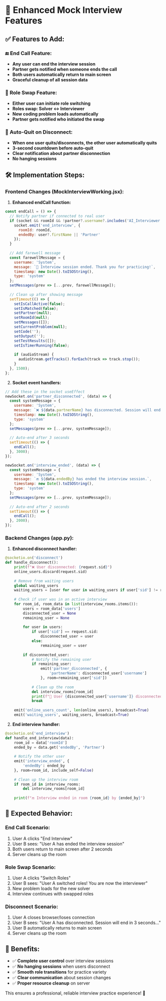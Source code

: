 # 🚀 Enhanced Mock Interview Features

## ✅ **Features to Add:**

### 🔚 **End Call Feature:**
- **Any user can end the interview session**
- **Partner gets notified when someone ends the call**
- **Both users automatically return to main screen**
- **Graceful cleanup of all session data**

### 🔄 **Role Swap Feature:**
- **Either user can initiate role switching**
- **Roles swap: Solver ↔ Interviewer**
- **New coding problem loads automatically**
- **Partner gets notified who initiated the swap**

### 🔌 **Auto-Quit on Disconnect:**
- **When one user quits/disconnects, the other user automatically quits**
- **3-second countdown before auto-quit**
- **Clear notification about partner disconnection**
- **No hanging sessions**

## 🛠 **Implementation Steps:**

### **Frontend Changes (MockInterviewWorking.jsx):**

1. **Enhanced endCall function:**
```javascript
const endCall = () => {
  // Notify partner if connected to real user
  if (socket && roomId && !partner?.username?.includes('AI_Interviewer')) {
    socket.emit('end_interview', {
      roomId: roomId,
      endedBy: user?.firstName || 'Partner'
    });
  }
  
  // Add farewell message
  const farewellMessage = {
    username: 'System',
    message: `👋 Interview session ended. Thank you for practicing!`,
    timestamp: new Date().toISOString(),
    type: 'system'
  };
  setMessages(prev => [...prev, farewellMessage]);
  
  // Clean up after showing message
  setTimeout(() => {
    setIsCallActive(false);
    setIsMatched(false);
    setPartner(null);
    setRoomId(null);
    setMessages([]);
    setCurrentProblem(null);
    setCode('');
    setOutput('');
    setTestResults([]);
    setIsTimerRunning(false);
    
    if (audioStream) {
      audioStream.getTracks().forEach(track => track.stop());
    }
  }, 1500);
};
```

2. **Socket event handlers:**
```javascript
// Add these in the socket useEffect
newSocket.on('partner_disconnected', (data) => {
  const systemMessage = {
    username: 'System',
    message: `❌ ${data.partnerName} has disconnected. Session will end in 3 seconds...`,
    timestamp: new Date().toISOString(),
    type: 'system'
  };
  setMessages(prev => [...prev, systemMessage]);
  
  // Auto-end after 3 seconds
  setTimeout(() => {
    endCall();
  }, 3000);
});

newSocket.on('interview_ended', (data) => {
  const systemMessage = {
    username: 'System',
    message: `🔚 ${data.endedBy} has ended the interview session.`,
    timestamp: new Date().toISOString(),
    type: 'system'
  };
  setMessages(prev => [...prev, systemMessage]);
  
  // Auto-end after 2 seconds
  setTimeout(() => {
    endCall();
  }, 2000);
});
```

### **Backend Changes (app.py):**

1. **Enhanced disconnect handler:**
```python
@socketio.on('disconnect')
def handle_disconnect():
    print(f"❌ User disconnected: {request.sid}")
    online_users.discard(request.sid)
    
    # Remove from waiting users
    global waiting_users
    waiting_users = [user for user in waiting_users if user['sid'] != request.sid]
    
    # Check if user was in an active interview
    for room_id, room_data in list(interview_rooms.items()):
        users = room_data['users']
        disconnected_user = None
        remaining_user = None
        
        for user in users:
            if user['sid'] == request.sid:
                disconnected_user = user
            else:
                remaining_user = user
        
        if disconnected_user:
            # Notify the remaining user
            if remaining_user:
                emit('partner_disconnected', {
                    'partnerName': disconnected_user['username']
                }, room=remaining_user['sid'])
            
            # Clean up the room
            del interview_rooms[room_id]
            print(f"🔌 User {disconnected_user['username']} disconnected from room {room_id}")
            break
    
    emit('online_users_count', len(online_users), broadcast=True)
    emit('waiting_users', waiting_users, broadcast=True)
```

2. **End interview handler:**
```python
@socketio.on('end_interview')
def handle_end_interview(data):
    room_id = data['roomId']
    ended_by = data.get('endedBy', 'Partner')
    
    # Notify the other user
    emit('interview_ended', {
        'endedBy': ended_by
    }, room=room_id, include_self=False)
    
    # Clean up the interview room
    if room_id in interview_rooms:
        del interview_rooms[room_id]
    
    print(f"🔚 Interview ended in room {room_id} by {ended_by}")
```

## 🎯 **Expected Behavior:**

### **End Call Scenario:**
1. User A clicks "End Interview"
2. User B sees: "User A has ended the interview session"
3. Both users return to main screen after 2 seconds
4. Server cleans up the room

### **Role Swap Scenario:**
1. User A clicks "Switch Roles"
2. User B sees: "User A switched roles! You are now the interviewer"
3. New problem loads for the new solver
4. Interview continues with swapped roles

### **Disconnect Scenario:**
1. User A closes browser/loses connection
2. User B sees: "User A has disconnected. Session will end in 3 seconds..."
3. User B automatically returns to main screen
4. Server cleans up the room

## 🚀 **Benefits:**
- ✅ **Complete user control** over interview sessions
- ✅ **No hanging sessions** when users disconnect
- ✅ **Smooth role transitions** for practice variety
- ✅ **Clear communication** about session changes
- ✅ **Proper resource cleanup** on server

This ensures a professional, reliable interview practice experience! 🎉